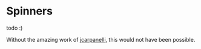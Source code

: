 # Spinners

todo :)

Without the amazing work of [jcarpanelli](https://github.com/jcarpanelli/), this would not have been possible.
